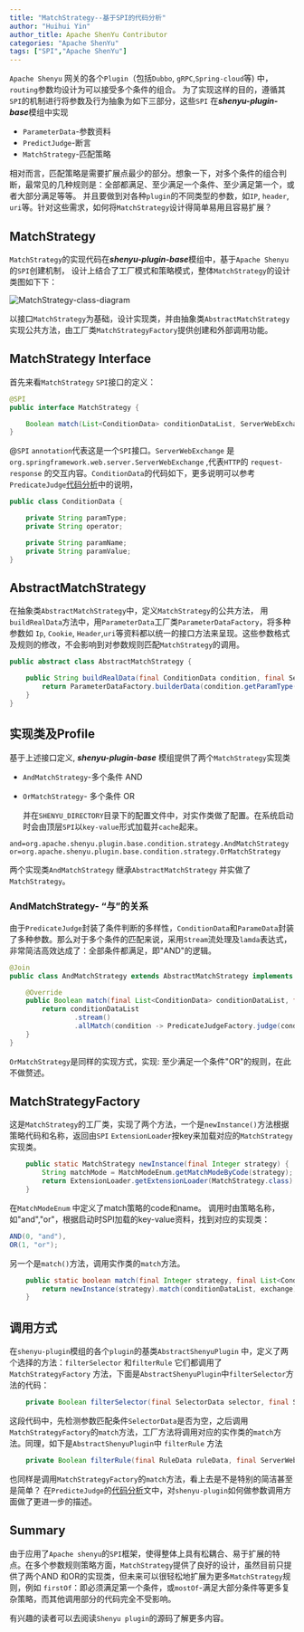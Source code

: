 ```yaml
---
title: "MatchStrategy--基于SPI的代码分析"
author: "Huihui Yin"
author_title: Apache ShenYu Contributor
categories: "Apache ShenYu"
tags: ["SPI","Apache ShenYu"]
---
```


`Apache Shenyu` 网关的各个`Plugin`（包括`Dubbo`, `gRPC`,`Spring-cloud`等) 中，`routing`参数均设计为可以接受多个条件的组合。 为了实现这样的目的，遵循其`SPI`的机制进行将参数及行为抽象为如下三部分，这些`SPI` 在***shenyu-plugin-base***模组中实现

- `ParameterData`-参数资料
- `PredictJudge`-断言
- `MatchStrategy`-匹配策略

相对而言，匹配策略是需要扩展点最少的部分。想象一下，对多个条件的组合判断，最常见的几种规则是：全部都满足、至少满足一个条件、至少满足第一个，或者大部分满足等等。 并且要做到对各种`plugin`的不同类型的参数，如`IP`, `header`, `uri`等。针对这些需求，如何将`MatchStrategy`设计得简单易用且容易扩展？

## MatchStrategy

`MatchStrategy`的实现代码在***shenyu-plugin-base***模组中，基于`Apache Shenyu`的`SPI`创建机制， 设计上结合了工厂模式和策略模式，整体`MatchStrategy`的设计类图如下下：

![MatchStrategy-class-diagram](/img/activities/code-analysis-matchstrategy-spi/MatchStrategy-class-diagram.PNG)

以接口`MatchStrategy`为基础，设计实现类，并由抽象类`AbstractMatchStrategy`实现公共方法，由工厂类`MatchStrategyFactory`提供创建和外部调用功能。

## MatchStrategy Interface

首先来看`MatchStrategy` `SPI`接口的定义：

```java
@SPI
public interface MatchStrategy {

    Boolean match(List<ConditionData> conditionDataList, ServerWebExchange exchange);
}
```

@`SPI` `annotation`代表这是一个`SPI`接口。`ServerWebExchange` 是 `org.springframework.web.server.ServerWebExchange` ,代表`HTTP`的 `request-response`  的交互内容。`ConditionData`的代码如下，更多说明可以参考`PredicateJudge`[代码分析](https://shenyu.apache.org/zh/blog/SPI-SourceCode-Analysis-PredicateJudge-SPI/)中的说明，

```java
public class ConditionData {

    private String paramType;
    private String operator;

    private String paramName;
    private String paramValue;
}
```

## AbstractMatchStrategy

在抽象类`AbstractMatchStrategy`中，定义`MatchStrategy`的公共方法， 用`buildRealData`方法中，用`ParameterData`工厂类`ParameterDataFactory`，将多种参数如  `Ip`, `Cookie`, `Header`,`uri`等资料都以统一的接口方法来呈现。这些参数格式及规则的修改，不会影响到对参数规则匹配`MatchStrategy`的调用。

```java
public abstract class AbstractMatchStrategy {

    public String buildRealData(final ConditionData condition, final ServerWebExchange exchange) {
        return ParameterDataFactory.builderData(condition.getParamType(), condition.getParamName(), exchange);
    }
}
```

## 实现类及Profile

基于上述接口定义, ***shenyu-plugin-base*** 模组提供了两个`MatchStrategy`实现类

- `AndMatchStrategy`-多个条件 AND

- `OrMatchStrategy`- 多个条件 OR

  并在`SHENYU_DIRECTORY`目录下的配置文件中，对实作类做了配置。在系统启动时会由顶层`SPI`以`key-value`形式加载并`cache`起来。

```properties
and=org.apache.shenyu.plugin.base.condition.strategy.AndMatchStrategy
or=org.apache.shenyu.plugin.base.condition.strategy.OrMatchStrategy
```

 两个实现类`AndMatchStrategy` 继承`AbstractMatchStrategy` 并实做了`MatchStrategy`。

### AndMatchStrategy-  “与”的关系

  由于`PredicateJudge`封装了条件判断的多样性，`ConditionData`和`ParameData`封装了多种参数。那么对于多个条件的匹配来说，采用`Stream`流处理及`lamda`表达式，非常简洁高效达成了：全部条件都满足，即"AND"的逻辑。

```java
@Join
public class AndMatchStrategy extends AbstractMatchStrategy implements MatchStrategy {

    @Override
    public Boolean match(final List<ConditionData> conditionDataList, final ServerWebExchange exchange) {
        return conditionDataList
                .stream()
                .allMatch(condition -> PredicateJudgeFactory.judge(condition, buildRealData(condition, exchange)));
    }
}
```

`OrMatchStrategy`是同样的实现方式，实现: 至少满足一个条件"OR"的规则，在此不做赘述。

## MatchStrategyFactory

这是`MatchStrategy`的工厂类，实现了两个方法，一个是`newInstance()`方法根据策略代码和名称，返回由`SPI` `ExtensionLoader`按key来加载对应的`MatchStrategy`实现类。

```java
    public static MatchStrategy newInstance(final Integer strategy) {
        String matchMode = MatchModeEnum.getMatchModeByCode(strategy);
        return ExtensionLoader.getExtensionLoader(MatchStrategy.class).getJoin(matchMode);
    }
```

在`MatchModeEnum` 中定义了match策略的code和name。 调用时由策略名称，如"and","or"，根据启动时SPI加载的key-value资料，找到对应的实现类：

```java
AND(0, "and"),  
OR(1, "or");
```

另一个是`match()`方法，调用实作类的`match`方法。

```java
    public static boolean match(final Integer strategy, final List<ConditionData> conditionDataList, final ServerWebExchange exchange) {
        return newInstance(strategy).match(conditionDataList, exchange);
    }
```

## 调用方式

在`shenyu-plugin`模组的各个`plugin`的基类`AbstractShenyuPlugin` 中，定义了两个选择的方法：`filterSelector` 和`filterRule` 它们都调用了`MatchStrategyFactory` 方法，下面是`AbstractShenyuPlugin`中`filterSelector`方法的代码：

```java
    private Boolean filterSelector(final SelectorData selector, final ServerWebExchange exchange) {        if (selector.getType() == SelectorTypeEnum.CUSTOM_FLOW.getCode()) {            if (CollectionUtils.isEmpty(selector.getConditionList())) {                return false;            }            return MatchStrategyFactory.match(selector.getMatchMode(), selector.getConditionList(), exchange);        }        return true;    }
```

这段代码中，先检测参数匹配条件`SelectorData`是否为空，之后调用`MatchStrategyFactory`的`match`方法，工厂方法将调用对应的实作类的`match`方法。同理，如下是`AbstractShenyuPlugin`中 `filterRule` 方法

```java
    private Boolean filterRule(final RuleData ruleData, final ServerWebExchange exchange) {        return ruleData.getEnabled() && MatchStrategyFactory.match(ruleData.getMatchMode(), ruleData.getConditionDataList(), exchange);    }
```

也同样是调用`MatchStrategyFactory`的`match`方法，看上去是不是特别的简洁甚至是简单？ 在`PredicteJudge`的[代码分析](https://shenyu.apache.org/zh/blog/SPI-SourceCode-Analysis-PredicateJudge-SPI/)文中，对`shenyu-plugin`如何做参数调用方面做了更进一步的描述。

## Summary

由于应用了`Apache shenyu`的`SPI`框架，使得整体上具有松耦合、易于扩展的特点。在多个参数规则策略方面，`MatchStrategy`提供了良好的设计，虽然目前只提供了两个AND 和OR的实现类，但未来可以很轻松地扩展为更多`MatchStrategy`规则，例如 `firstOf`：即必须满足第一个条件，或`mostOf`-满足大部分条件等更多复杂策略，而其他调用部分的代码完全不受影响。 

有兴趣的读者可以去阅读`Shenyu plugin`的源码了解更多内容。
